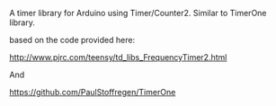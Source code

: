 A timer library for Arduino using Timer/Counter2. Similar to TimerOne library.

based on the code provided here:

http://www.pjrc.com/teensy/td_libs_FrequencyTimer2.html

And 

https://github.com/PaulStoffregen/TimerOne
